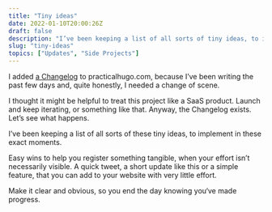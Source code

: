 ```yaml
---
title: "Tiny ideas"
date: 2022-01-10T20:00:26Z
draft: false
description: "I’ve been keeping a list of all sorts of tiny ideas, to implement when I need a change of scene. "
slug: "tiny-ideas"
topics: ["Updates", "Side Projects"]
---
```


I added [a Changelog](https://practicalhugo.com/changelog/) to practicalhugo.com, because I’ve been writing the past few days and, quite honestly, I needed a change of scene. 

I thought it might be helpful to treat this project like a SaaS product. Launch and keep iterating, or something like that. Anyway, the Changelog exists. Let’s see what happens.

I’ve been keeping a list of all sorts of these tiny ideas, to implement in these exact moments. 

Easy wins to help you register something tangible, when your effort isn’t necessarily visible. A quick tweet, a short update like this or a simple feature, that you can add to your website with very little effort. 

Make it clear and obvious, so you end the day knowing you‘ve made progress.